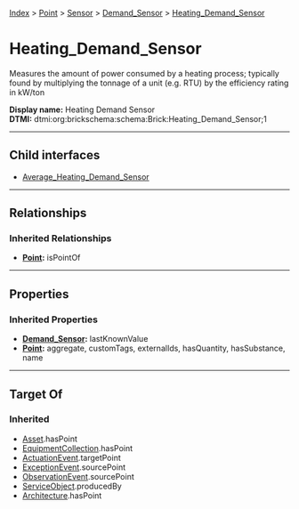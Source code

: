 [Index](../../../../index.md) > [Point](../../../Point.md) > [Sensor](../../Sensor.md) > [Demand_Sensor](../Demand_Sensor.md) > [Heating_Demand_Sensor](#)
# Heating_Demand_Sensor

Measures the amount of power consumed by a heating process; typically found by multiplying the tonnage of a unit (e.g. RTU) by the efficiency rating in kW/ton


**Display name:** Heating Demand Sensor<br />
**DTMI:** dtmi:org:brickschema:schema:Brick:Heating_Demand_Sensor;1

---

## Child interfaces
* [Average_Heating_Demand_Sensor](Average_Heating_Demand_Sensor.md)

---

## Relationships

### Inherited Relationships
* **[Point](../../../Point.md):** isPointOf

---

## Properties

### Inherited Properties
* **[Demand_Sensor](../Demand_Sensor.md):** lastKnownValue
* **[Point](../../../Point.md):** aggregate, customTags, externalIds, hasQuantity, hasSubstance, name

---

## Target Of
### Inherited
* [Asset](../../../../Asset/Asset.md).hasPoint
* [EquipmentCollection](../../../../Collection/EquipmentCollection.md).hasPoint
* [ActuationEvent](../../../../Event/PointEvent/ActuationEvent.md).targetPoint
* [ExceptionEvent](../../../../Event/PointEvent/ExceptionEvent.md).sourcePoint
* [ObservationEvent](../../../../Event/PointEvent/ObservationEvent.md).sourcePoint
* [ServiceObject](../../../../Information/ServiceObject/ServiceObject.md).producedBy
* [Architecture](../../../../Space/Architecture/Architecture.md).hasPoint
